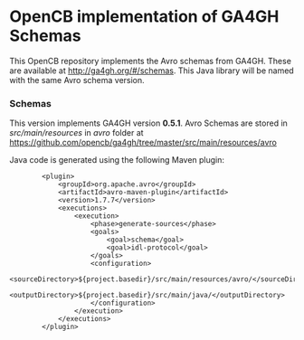 # OpenCB implementation of GA4GH Schemas

This OpenCB repository implements the Avro schemas from GA4GH. These are available at http://ga4gh.org/#/schemas. This Java library will be named with the same Avro schema version.

### Schemas
This version implements GA4GH version **0.5.1**. Avro Schemas are stored in _src/main/resources_ in _avro_ folder at https://github.com/opencb/ga4gh/tree/master/src/main/resources/avro

Java code is generated using the following Maven plugin:

            <plugin>
                <groupId>org.apache.avro</groupId>
                <artifactId>avro-maven-plugin</artifactId>
                <version>1.7.7</version>
                <executions>
                    <execution>
                        <phase>generate-sources</phase>
                        <goals>
                            <goal>schema</goal>
                            <goal>idl-protocol</goal>
                        </goals>
                        <configuration>
                            <sourceDirectory>${project.basedir}/src/main/resources/avro/</sourceDirectory>
                            <outputDirectory>${project.basedir}/src/main/java/</outputDirectory>
                        </configuration>
                    </execution>
                </executions>
            </plugin>
  
